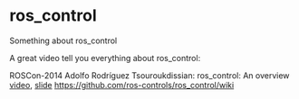 # ros_control
Something about ros_control

A great video tell you everything about ros_control:

ROSCon-2014 Adolfo Rodríguez Tsouroukdissian: ros_control: An overview [video](https://vimeo.com/107507546), [slide](https://roscon.ros.org/2014/wp-content/uploads/2014/07/ros_control_an_overview.pdf)
https://github.com/ros-controls/ros_control/wiki
